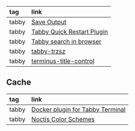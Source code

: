 |tag|link|
|:-|:-|
|tabby|[Save Output](https://github.com/eugeny/tabby-save-output)|
|tabby|[Tabby Quick Restart Plugin](https://github.com/flkns/tabby-quick-restart)|
|tabby|[Tabby search in browser](https://github.com/composer404/tabby-search-in-browser)|
|tabby|[tabby-trzsz](https://github.com/trzsz/tabby-trzsz)|
|tabby|[terminus-title-control](https://github.com/kbjr/terminus-title-control)|

## Cache

|tag|link|
|:-|:-|
|tabby|[Docker plugin for Tabby Terminal](https://github.com/eugeny/tabby-docker)|
|tabby|[Noctis Color Schemes](https://github.com/aaronhuggins/tabby-colors-noctis)|